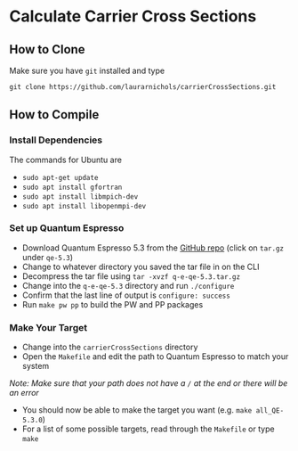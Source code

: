 # Calculate Carrier Cross Sections
## How to Clone
Make sure you have `git` installed and type
```markdown
git clone https://github.com/laurarnichols/carrierCrossSections.git
```

## How to Compile
### Install Dependencies
The commands for Ubuntu are

* `sudo apt-get update`
* `sudo apt install gfortran`
* `sudo apt install libmpich-dev`
* `sudo apt install libopenmpi-dev`

### Set up Quantum Espresso
* Download Quantum Espresso 5.3 from the [GitHub repo](https://github.com/QEF/q-e/releases?after=qe-6.2.0) (click on `tar.gz` under `qe-5.3`)
* Change to whatever directory you saved the tar file in on the CLI
* Decompress the tar file using `tar -xvzf q-e-qe-5.3.tar.gz`
* Change into the `q-e-qe-5.3` directory and run `./configure`
* Confirm that the last line of output is `configure: success`
* Run `make pw pp` to build the PW and PP packages

### Make Your Target
* Change into the `carrierCrossSections` directory
* Open the `Makefile` and edit the path to Quantum Espresso to match your system 

_Note: Make sure that your path does not have a `/` at the end or there will be an error_
* You should now be able to make the target you want (e.g. `make all_QE-5.3.0`)
* For a list of some possible targets, read through the `Makefile` or type `make`
